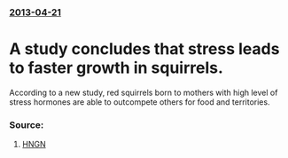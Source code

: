 ### [2013-04-21](/news/2013/04/21/index.md)

# A study concludes that stress leads to faster growth in squirrels. 

According to a new study, red squirrels born to mothers with high level of stress hormones are able to outcompete others for food and territories.


### Source:

1. [HNGN](http://www.hngn.com/articles/2069/20130421/stress-brings-faster-growth-squirrels.htm)
